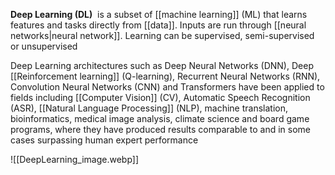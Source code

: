 **Deep Learning (DL)**  is a subset of [[machine learning]] (ML) that learns features and tasks directly from [[data]]. Inputs are run through [[neural networks|neural network]]. Learning can be supervised, semi-supervised or unsupervised

Deep Learning architectures such as Deep Neural Networks (DNN), Deep [[Reinforcement learning]] (Q-learning), Recurrent Neural Networks (RNN), Convolution Neural Networks (CNN) and Transformers have been applied to fields including [[Computer Vision]] (CV), Automatic Speech Recognition (ASR), [[Natural Language Processing]] (NLP), machine translation, bioinformatics, medical image analysis, climate science and board game programs, where they have produced results comparable to and in some cases surpassing human expert performance

![[DeepLearning_image.webp]]